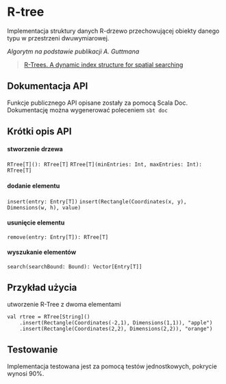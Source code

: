 # R-tree

Implementacja struktury danych R-drzewo przechowującej obiekty danego typu w przestrzeni dwuwymiarowej.


*Algorytm na podstawie publikacji A. Guttmana*
>[R-Trees. A dynamic index structure for spatial searching](http://www-db.deis.unibo.it/courses/SI-LS/papers/Gut84.pdf)

## Dokumentacja API
Funkcje publicznego API opisane zostały za pomocą Scala Doc.
Dokumentację można wygenerować poleceniem
``sbt doc``

## Krótki opis API
#### stworzenie drzewa
``RTree[T](): RTree[T]``
``RTree[T](minEntries: Int, maxEntries: Int): RTree[T]``
#### dodanie elementu
``insert(entry: Entry[T])``
``insert(Rectangle(Coordinates(x, y), Dimensions(w, h), value)``
#### usunięcie elementu
``remove(entry: Entry[T]): RTree[T]``
#### wyszukanie elementów
``search(searchBound: Bound): Vector[Entry[T]]``




## Przykład użycia
utworzenie R-Tree z dwoma elementami
```
val rtree = RTree[String]()
    .insert(Rectangle(Coordinates(-2,1), Dimensions(1,1)), "apple")
    .insert(Rectangle(Coordinates(2,2), Dimensions(2,2)), "orange")

```

## Testowanie
Implementacja testowana jest za pomocą testów jednostkowych, pokrycie wynosi 90%.
